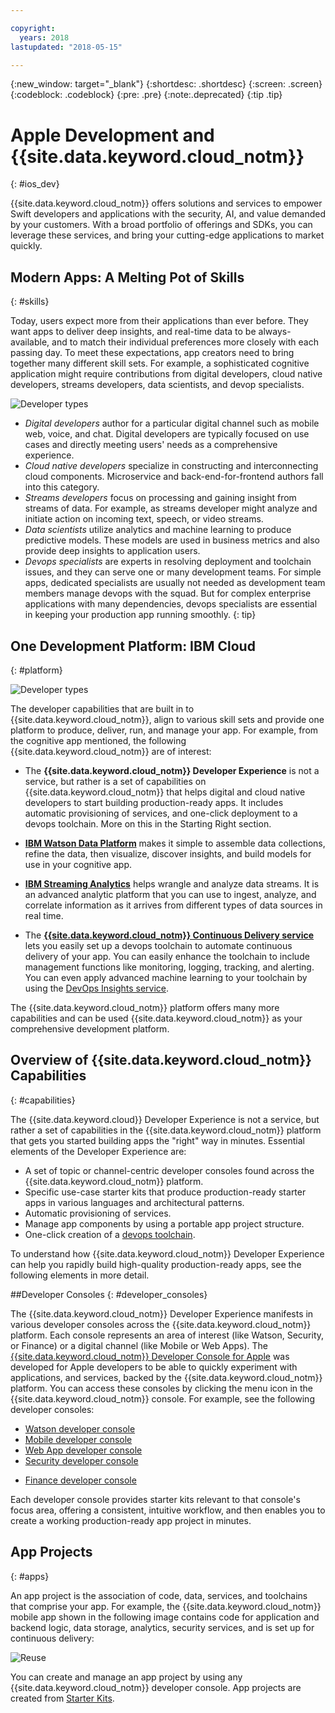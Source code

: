 ```yaml
---

copyright:
  years: 2018
lastupdated: "2018-05-15"

---
```

{:new_window: target="_blank"}
{:shortdesc: .shortdesc}
{:screen: .screen}
{:codeblock: .codeblock}
{:pre: .pre}
{:note:.deprecated}
{:tip .tip}

# Apple Development and {{site.data.keyword.cloud_notm}}
{: #ios_dev}

{{site.data.keyword.cloud_notm}} offers solutions and services to empower Swift developers and applications with the security, AI, and value demanded by your customers. With a broad portfolio of offerings and SDKs, you can leverage these services, and bring your cutting-edge applications to market quickly.

## Modern Apps: A Melting Pot of Skills
{: #skills}

Today, users expect more from their applications than ever before. They want apps to deliver deep insights, and real-time data to be always-available, and to match their individual preferences more closely with each passing day. To meet these expectations, app creators need to bring together many different skill sets.  For example, a sophisticated cognitive application might require contributions from digital developers, cloud native developers, streams developers, data scientists, and devop specialists.

 ![Developer types](images/developer_skills.png "Developer relationships")

* *Digital developers* author for a particular digital channel such as mobile web, voice, and chat. Digital developers are typically focused on use cases and directly meeting users' needs as a comprehensive experience.<br>
* *Cloud native developers* specialize in constructing and interconnecting cloud components. Microservice and back-end-for-frontend authors fall into this category.<br>
* *Streams developers* focus on processing and gaining insight from streams of data. For example, as streams developer might analyze and initiate action on incoming text, speech, or video streams.<br>
* *Data scientists* utilize analytics and machine learning to produce predictive models. These models are used in business metrics and also provide deep insights to application users.
* *Devops specialists* are experts in resolving deployment and toolchain issues, and they can serve one or many development teams. For simple apps, dedicated specialists are usually not needed as development team members manage devops with the squad. But for complex enterprise applications with many dependencies, devops specialists are essential in keeping your production app running smoothly.
{: tip}

## One Development Platform: IBM Cloud
{: #platform}

 ![Developer types](images/IBM_Cloud_icon.png "IBM Cloud")

The developer capabilities that are built in to {{site.data.keyword.cloud_notm}}, align to various skill sets and provide one platform to produce, deliver, run, and manage your app. For example, from the cognitive app mentioned, the following {{site.data.keyword.cloud_notm}} are of interest:

* The **{{site.data.keyword.cloud_notm}} Developer Experience** is not a service, but rather is a set of capabilities on {{site.data.keyword.cloud_notm}} that helps digital and cloud native developers to start building production-ready apps. It includes automatic provisioning of services, and one-click deployment to a devops toolchain. More on this in the Starting Right section.

* [**IBM Watson Data Platform**](https://console.bluemix.net/developer/dataplatform/dashboard) <!--[IBM Watson Data Platform](https://dataplatform.ibm.com)--> makes it simple to assemble data collections, refine the data, then visualize, discover insights, and build models for use in your cognitive app.

* [**IBM Streaming Analytics**](../services/StreamingAnalytics/index.html#gettingstarted) helps wrangle and analyze data streams. It is an advanced analytic platform that you can use to ingest, analyze, and correlate information as it arrives from different types of data sources in real time.

* The [**{{site.data.keyword.cloud_notm}} Continuous Delivery service**](../services/ContinuousDelivery/index.html#cd_getting_started) lets you easily set up a devops toolchain to automate continuous delivery of your app. You can easily enhance the toolchain to include management functions like monitoring, logging, tracking, and alerting. You can even apply advanced machine learning to your toolchain by using the [DevOps Insights service](../services/DevOpsInsights/index.html#gettingstarted).

The {{site.data.keyword.cloud_notm}} platform offers many more capabilities and can be used {{site.data.keyword.cloud_notm}} as your comprehensive development platform.

## Overview of {{site.data.keyword.cloud_notm}} Capabilities
{: #capabilities}

The {{site.data.keyword.cloud}} Developer Experience is not a service, but rather a set of capabilities in the {{site.data.keyword.cloud_notm}} platform that gets you started building apps the "right" way in minutes. Essential elements of the Developer Experience are:

* A set of topic or channel-centric developer consoles found across the {{site.data.keyword.cloud_notm}} platform.
* Specific use-case starter kits that produce production-ready starter apps in various languages and architectural patterns.
* Automatic provisioning of services.
* Manage app components by using a portable app project structure.
* One-click creation of a [devops toolchain](../services/ContinuousDelivery/index.html#cd_getting_started).

To understand how {{site.data.keyword.cloud_notm}} Developer Experience can help you rapidly build high-quality production-ready apps, see the following elements in more detail.

##Developer Consoles
{: #developer_consoles}

The {{site.data.keyword.cloud_notm}} Developer Experience manifests in various developer consoles across the {{site.data.keyword.cloud_notm}} platform. Each console represents an area of interest (like Watson, Security, or Finance) or a digital channel (like Mobile or Web Apps). The [{{site.data.keyword.cloud_notm}} Developer Console for Apple](https://console.bluemix.net/developer/appledevelopment) was developed for Apple developers to be able to quickly experiment with applications, and services, backed by the {{site.data.keyword.cloud_notm}} platform. You can access these consoles by clicking the menu icon in the {{site.data.keyword.cloud_notm}} console. For example, see the following developer consoles:

* [Watson developer console](https://console.bluemix.net/developer/watson)
* [Mobile developer console](https://console.bluemix.net/developer/mobile)
* [Web App developer console](https://console.bluemix.net/developer/appservice)
* [Security developer console](https://console.bluemix.net/developer/security)
<!--* [Watson Data Platform developer console](https://console.bluemix.net/developer/dataplatform)-->
* [Finance developer console](https://console.bluemix.net/developer/finance)

<!--Cloud native development is the process of developing apps that are optimized to leverage capabilities engendered from running on the cloud.  Flexibility, portability, scaling, rapid development, continuous delivery, and a close coupling development and operations ("devops) are characteristics of cloud applications. The {{site.data.keyword.cloud}} Developer Experience quickly gets you started building cloud native applications that are ready for team development and bound for production use.-->


<!--![Overview of elements of the {{site.data.keyword.cloud_notm}} Developer Experience](images/elements_of_devex.png "Overview of elements of the {{site.data.keyword.cloud_notm}} Developer Experience") <br> *Overview of elements of the {{site.data.keyword.cloud_notm}} Developer Experience*-->

Each developer console provides starter kits relevant to that console's focus area, offering a consistent, intuitive workflow, and then enables you to create a working production-ready app project in minutes.

## App Projects
{: #apps}

An app project is the association of code, data, services, and toolchains that comprise your app. For example, the {{site.data.keyword.cloud_notm}} mobile app shown in the following image contains code for application and backend logic, data storage, analytics, security services, and is set up for continuous delivery:

![Reuse](images/garage_reuse2.png "Developer Experience lets you reuse and avoid re-invent")

 You can create and manage an app project by using any {{site.data.keyword.cloud_notm}} developer console.  App projects are created from [Starter Kits](starter_kit/starter_kits.html).
